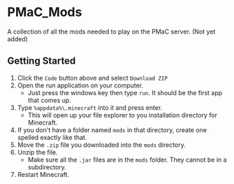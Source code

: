 # PMaC_Mods
A collection of all the mods needed to play on the PMaC server. (Not yet added)

## Getting Started
1. Click the `Code` button above and select `Download ZIP`
2. Open the run application on your computer.
    * Just press the windows key then type `run`. It should be the first app that comes up.
3. Type `%appdata%\.minecraft` into it and press enter.
    * This will open up your file explorer to you installation directory for Minecraft.
4. If you don't have a folder named `mods` in that directory, create one spelled exactly like that.
5. Move the `.zip` file you downloaded into the `mods` directory.
6. Unzip the file.
    * Make sure all the `.jar` files are in the `mods` folder. They cannot be in a subdirectory.
7. Restart Minecraft.
